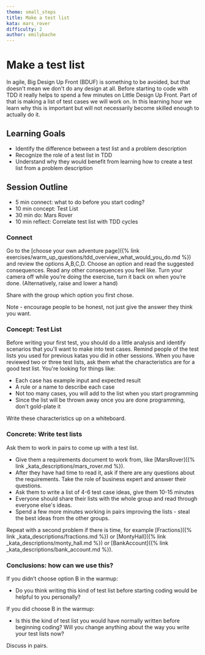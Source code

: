 ```yaml
---
theme: small_steps
title: Make a test list
kata: mars_rover
difficulty: 2
author: emilybache
---
```


# Make a test list

In agile, Big Design Up Front (BDUF) is something to be avoided, but that doesn't mean we don't do any design at all. Before starting to code with TDD it really helps to spend a few minutes on Little Design Up Front. Part of that is  making a list of test cases we will work on. In this learning hour we learn why this is important but will not necessarily become skilled enough to actually do it.

## Learning Goals

* Identify the difference between a test list and a problem description
* Recognize the role of a test list in TDD
* Understand why they would benefit from learning how to create a test list from a problem description

## Session Outline
 
* 5 min connect: what to do before you start coding?
* 10 min concept: Test List
* 30 min do: Mars Rover
* 10 min reflect: Correlate test list with TDD cycles

### Connect
Go to the [choose your own adventure page]({% link exercises/warm_up_questions/tdd_overview_what_would_you_do.md %}) and review the options A,B,C,D.
Choose an option and read the suggested consequences. Read any other consequences you feel like. Turn your camera off while you’re doing the exercise, turn it back on when you’re done. (Alternatively, raise and lower a hand)

Share with the group which option you first chose.

Note - encourage people to be honest, not just give the answer they think you want.

### Concept: Test List
Before writing your first test, you should do a little analysis and identify scenarios that you'll want to make into test cases. Remind people of the test lists you used for previous katas you did in other sessions. When you have reviewed two or three test lists, ask them what the characteristics are for a good test list. You're looking for things like:

- Each case has example input and expected result
- A rule or a name to describe each case
- Not too many cases, you will add to the list when you start programming
- Since the list will be thrown away once you are done programming, don't gold-plate it

Write these characteristics up on a whiteboard. 

### Concrete: Write test lists
Ask them to work in pairs to come up with a test list. 

- Give them a requirements document to work from, like [MarsRover]({% link _kata_descriptions/mars_rover.md %}).
- After they have had time to read it, ask if there are any questions about the requirements. Take the role of business expert and answer their questions.
- Ask them to write a list of 4-6 test case ideas, give them 10-15 minutes
- Everyone should share their lists with the whole group and read through everyone else's ideas.
- Spend a few more minutes working in pairs improving the lists - steal the best ideas from the other groups.

Repeat with a second problem if there is time, for example [Fractions]({% link _kata_descriptions/fractions.md %}) or [MontyHall]({% link _kata_descriptions/monty_hall.md %}) or [BankAccount]({% link _kata_descriptions/bank_account.md %}).

### Conclusions: how can we use this?
If you didn’t choose option B in the warmup:
* Do you think writing this kind of test list before starting coding would be helpful to you personally?

If you did choose B in the warmup:
* Is this the kind of test list you would have normally written before beginning coding? Will you change anything about the way you write your test lists now?

Discuss in pairs.


